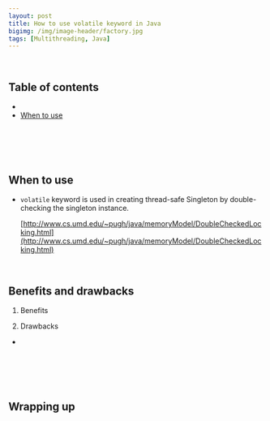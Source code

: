 ```yaml
---
layout: post
title: How to use volatile keyword in Java
bigimg: /img/image-header/factory.jpg
tags: [Multithreading, Java]
---
```




<br>

## Table of contents
- []()
- [When to use](#when-to-use)



<br>

## 






<br>

## When to use
- ```volatile``` keyword is used in creating thread-safe Singleton by double-checking the singleton instance.

    [http://www.cs.umd.edu/~pugh/java/memoryModel/DoubleCheckedLocking.html](http://www.cs.umd.edu/~pugh/java/memoryModel/DoubleCheckedLocking.html)



<br>

## Benefits and drawbacks
1. Benefits




2. Drawbacks
- 


<br>

## 





<br>

## Wrapping up




<br>
